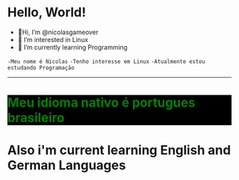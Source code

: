 # Hello, World!

- 👋Hi, I’m @nicolasgameover
- 👀 I’m interested in Linux
- 🌱 I’m currently learning Programming

`-Meu nome é Nicolas`
`-Tenho interesse em Linux`
`-Atualmente estou estudando Programação`

---

<h1 style="color:green; background-color:black;"> Meu idioma nativo é portugues brasileiro</h1>
<h1> Also i'm current learning English and German Languages</h1>

<!---
nicolasgameover/nicolasgameover is a ✨ special ✨ repository because its `README.md` (this file) appears on your GitHub profile.
You can click the Preview link to take a look at your changes.
--->

<!---
Lorem ipsum dolor sit amet, consectetur adipiscing elit, sed do eiusmod tempor incididunt ut labore et dolore magna aliqua. Ut enim ad minim veniam, quis nostrud exercitation ullamco laboris nisi ut aliquip ex ea commodo consequat. Duis aute irure dolor in reprehenderit in voluptate velit esse cillum dolore eu fugiat nulla pariatur. Excepteur sint occaecat cupidatat non proident, sunt in culpa qui officia deserunt mollit anim id est laborum.
--->

